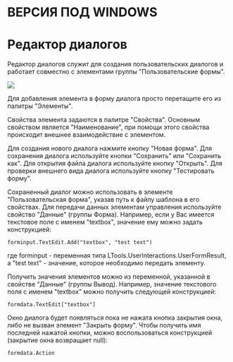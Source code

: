 # ВЕРСИЯ ПОД WINDOWS

# Редактор диалогов

Редактор диалогов служит для создания пользовательских диалогов и работает совместно с элементами группы "Пользовательские формы".

![](<../../.gitbook/assets/image (122).png>)

Для добавления элемента в форму диалога просто перетащите его из палитры "Элементы".

Свойства элемента задаются в палитре "Свойства". Основным свойством является "Наименование", при помощи этого свойства происходит внешнее взаимодействие с элементом.

Для создания нового диалога нажмите кнопку "Новая форма". Для сохранения диалога используйте кнопки "Сохранить" или "Сохранить как". Для открытия файла диалога используйте кнопку "Открыть". Для проверки внешнего вида диалога используйте кнопку "Тестировать форму".

Сохраненный диалог можно использовать в элементе "Пользовательская форма", указав путь к файлу шаблона в его свойствах. Для передачи данных элементам управления используйте свойство "Данные" (группы Форма). Например, если у Вас имеется текстовое поле с именем "textbox", значение ему можно задать конструкцией:

```
forminput.TextEdit.Add("textbox", "test text")
```

где forminput - переменная типа LTools.UserInteractions.UserFormResult, а "test text" - значение, которое необходимо передать элементу.&#x20;

Получить значения элементов можно из переменной, указанной в свойстве "Данные" (группы Вывод). Например, значение текстового поля с именем "textbox" можно получить следующей конструкцией:

```
formdata.TextEdit["textbox"]
```

Окно диалога будет появляться пока не нажата кнопка закрытия окна, либо не вызван элемент "Закрыть форму". Чтобы получить имя последней нажатой кнопки, можно воспользоваться конструкцией (закрытие окна возвращает null):

```
formdata.Action
```

